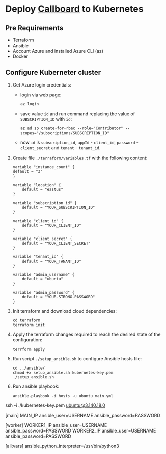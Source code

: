 # Deploy [Callboard](https://github.com/Vetal-V/Coursework-DS) to Kubernetes

## Pre Requirements
- Terraform
- Ansible
- Account Azure and installed Azure CLI (az)
- Docker

## Configure Kuberneter cluster
1. Get Azure login credentials:
    - login via web page:
        ```
        az login
        ```
    - save value `id` and run command replacing the value of `SUBSCRIPTION_ID` with `id`:
        ```
        az ad sp create-for-rbac --role="Contributor" --scopes="/subscriptions/SUBSCRIPTION_ID"
        ```
    - now `id` is `subscription_id`, `appId` - `client_id`, `password` - `client_secret` and `tenant` - `tenant_id`.
  
2. Create file `./terraform/variables.tf` with the following content:
    ```
    variable "instance_count" {
    default = "3"
    }

    variable "location" {
        default = "eastus"
    }

    variable "subscription_id" {
        default = "YOUR_SUBSCRIPTION_ID"
    }

    variable "client_id" {
        default = "YOUR_CLIENT_ID"
    }

    variable "client_secret" {
        default = "YOUR_CLIENT_SECRET"
    }

    variable "tenant_id" {
        default = "YOUR_TANANT_ID"
    }

    variable "admin_username" {
        default = "ubuntu"
    }

    variable "admin_password" {
        default = "YOUR-STRONG-PASSWORD"
    }
    ```
3. Init terraform and download cloud dependencies:
    ```
    cd terraform
    terraform init
    ```
4. Apply the terraform changes required to reach the desired state of the configuration:
   ```
   terrform apply
   ```
5. Run script `./setup_ansible.sh` to configure Ansible hosts file:
   ```
   cd ../ansible/
   chmod +x setup_ansible.sh kubernetes-key.pem
   ./setup_ansible.sh
   ```
6. Run ansible playbook:
   ```
   ansible-playbook -i hosts -u ubuntu main.yml
   ```




ssh -i ./kubernetes-key.pem ubuntu@3.140.18.0


[main]
MAIN_IP ansible_user=USERNAME ansible_password=PASSWORD

[worker]
WORKER1_IP ansible_user=USERNAME ansible_password=PASSWORD 
WORKER2_IP ansible_user=USERNAME ansible_password=PASSWORD 

[all:vars]
ansible_python_interpreter=/usr/bin/python3